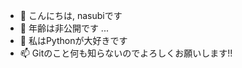 - 👋 こんにちは, nasubiです
- 🌱 年齢は非公開です ...
- 💞️ 私はPythonが大好きです
- 📫 Gitのこと何も知らないのでよろしくお願いします!!

<!---
nasujp/nasujp is a ✨ special ✨ repository because its `README.md` (this file) appears on your GitHub profile.
You can click the Preview link to take a look at your changes.
--->
